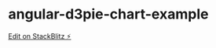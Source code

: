 # angular-d3pie-chart-example

[Edit on StackBlitz ⚡️](https://stackblitz.com/edit/angular-d3pie-chart-example)